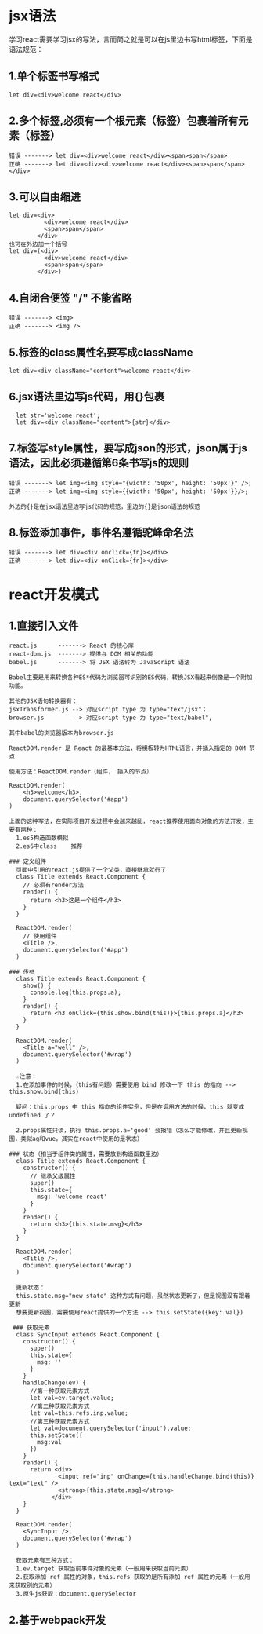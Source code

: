 # jsx语法
学习react需要学习jsx的写法，言而简之就是可以在js里边书写html标签，下面是语法规范：
  ## 1.单个标签书写格式
    let div=<div>welcome react</div>
    
  ## 2.多个标签,必须有一个根元素（标签）包裹着所有元素（标签）
    错误 -------> let div=<div>welcome react</div><span>span</span>      
    正确 -------> let div=<div><div>welcome react</div><span>span</span></div>
  
  ## 3.可以自由缩进
    let div=<div>
              <div>welcome react</div>
              <span>span</span>
            </div>
    也可在外边加一个括号
    let div=(<div>
              <div>welcome react</div>
              <span>span</span>
            </div>)
  
  ## 4.自闭合便签 "/" 不能省略
    错误 -------> <img>
    正确 -------> <img />
  
  ## 5.标签的class属性名要写成className
    let div=<div className="content">welcome react</div>
  
  ## 6.jsx语法里边写js代码，用{}包裹
      let str='welcome react';    
      let div=<div className="content">{str}</div>
  
  ## 7.标签写style属性，要写成json的形式，json属于js语法，因此必须遵循第6条书写js的规则
    错误 -------> let img=<img style="{width: '50px', height: '50px'}" />;
    正确 -------> let img=<img style={{width: '50px', height: '50px'}}/>;
    
    外边的{}是在jsx语法里边写js代码的规范，里边的{}是json语法的规范
    
  ## 8.标签添加事件，事件名遵循驼峰命名法
    错误 -------> let div=<div onclick={fn}></div>
    正确 -------> let div=<div onClick={fn}></div>

# react开发模式
  ## 1.直接引入文件
    react.js      -------> React 的核心库
    react-dom.js  -------> 提供与 DOM 相关的功能
    babel.js      -------> 将 JSX 语法转为 JavaScript 语法
    
    Babel主要是用来转换各种ES*代码为浏览器可识别的ES代码，转换JSX看起来倒像是一个附加功能。
    
    其他的JSX语句转换器有：
    jsxTransformer.js --> 对应script type 为 type="text/jsx"；
    browser.js        --> 对应script type 为 type="text/babel",
    
    其中babel的浏览器版本为browser.js
    
    ReactDOM.render 是 React 的最基本方法，将模板转为HTML语言，并插入指定的 DOM 节点
    
    使用方法：ReactDOM.render（组件， 插入的节点）
    
    ReactDOM.render(
        <h3>welcome</h3>,
        document.querySelector('#app')
    )
    
    上面的这种写法，在实际项目开发过程中会越来越乱，react推荐使用面向对象的方法开发，主要有两种：
      1.es5构造函数模拟
      2.es6中class    推荐
      
    ### 定义组件
      页面中引用的react.js提供了一个父类，直接继承就行了
      class Title extends React.Component {
        // 必须有render方法
        render() {
          return <h3>这是一个组件</h3>
        }
      }

      ReactDOM.render(
        // 使用组件
        <Title />,
        document.querySelector('#app')
      )
      
    ### 传参
      class Title extends React.Component {
        show() {
          console.log(this.props.a);
        }
        render() {
          return <h3 onClick={this.show.bind(this)}>{this.props.a}</h3>
        }
      }

      ReactDOM.render(
        <Title a="well" />,
        document.querySelector('#wrap')
      )
        
      ☆注意：
      1.在添加事件的时候，（this有问题）需要使用 bind 修改一下 this 的指向 --> this.show.bind(this)
      
      疑问：this.props 中 this 指向的组件实例，但是在调用方法的时候，this 就变成 undefined 了？
      
      2.props属性只读，执行 this.props.a='good' 会报错（怎么才能修改，并且更新视图，类似ag和vue，其实在react中使用的是状态）
      
    ### 状态（相当于组件类的属性，需要放到构造函数里边）
      class Title extends React.Component {
        constructor() {
          // 继承父级属性
          super()
          this.state={
            msg: 'welcome react'
          }
        }
        render() {
          return <h3>{this.state.msg}</h3>
        }
      }

      ReactDOM.render(
        <Title />,
        document.querySelector('#wrap')
      )
      
      更新状态：
      this.state.msg="new state" 这种方式有问题，虽然状态更新了，但是视图没有跟着更新
      想要更新视图，需要使用react提供的一个方法 --> this.setState({key: val})
      
     ### 获取元素
      class SyncInput extends React.Component {
        constructor() {
          super()
          this.state={
            msg: ''
          }
        }
        handleChange(ev) {
          //第一种获取元素方式
          let val=ev.target.value;
          //第二种获取元素方式
          let val=this.refs.inp.value;
          //第三种获取元素方式
          let val=document.querySelector('input').value;
          this.setState({
            msg:val
          })
        }
        render() {
          return <div>
                  <input ref="inp" onChange={this.handleChange.bind(this)} text="text" />
                  <strong>{this.state.msg}</strong>
                </div>
        }
      }

      ReactDOM.render(
        <SyncInput />,
        document.querySelector('#wrap')
      )
      
      获取元素有三种方式：
      1.ev.target 获取当前事件对象的元素（一般用来获取当前元素）
      2.获取添加 ref 属性的对象，this.refs 获取的是所有添加 ref 属性的元素（一般用来获取别的元素）
      3.原生js获取：document.querySelector
    
  ## 2.基于webpack开发
  
  
  
  
  
  
  
  
  
  
  
  
  
  
  
  
  
      
